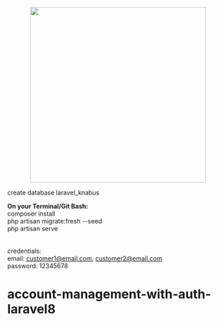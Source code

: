 <p align="center"><a href="https://laravel.com" target="_blank"><img src="https://raw.githubusercontent.com/laravel/art/master/logo-lockup/5%20SVG/2%20CMYK/1%20Full%20Color/laravel-logolockup-cmyk-red.svg" width="400"></a></p>

create database laravel_knabus<br>

<b>On your Terminal/Git Bash:</b><br>
composer install<br>
php artisan migrate:fresh --seed<br>
php artisan serve<br>
<br><br>
credentials:<br>
email: customer1@email.com, customer2@email.com<br>
password: 12345678<br>

# account-management-with-auth-laravel8
